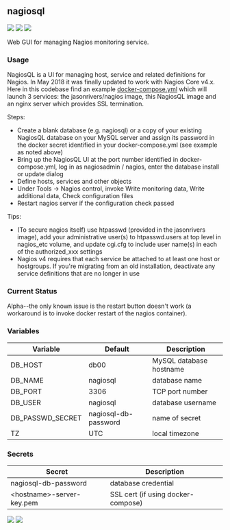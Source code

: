 ## nagiosql

[![](https://images.microbadger.com/badges/version/instantlinux/nagiosql.svg)](https://microbadger.com/images/instantlinux/nagiosql "Version badge") [![](https://images.microbadger.com/badges/image/instantlinux/nagiosql.svg)](https://microbadger.com/images/instantlinux/nagiosql "Image badge") [![](https://images.microbadger.com/badges/commit/instantlinux/nagiosql.svg)](https://microbadger.com/images/instantlinux/nagiosql "Commit badge")

Web GUI for managing Nagios monitoring service.

### Usage

NagiosQL is a UI for managing host, service and related definitions for Nagios. In May 2018 it was finally updated to work with Nagios Core v4.x. Here in this codebase find an example [docker-compose.yml](https://github.com/instantlinux/docker-tools/blob/master/images/nagiosql/docker-compose.yml) which will launch 3 services: the jasonrivers/nagios image, this NagiosQL image and an nginx server which provides SSL termination.

Steps:
* Create a blank database (e.g. nagiosql) or a copy of your existing NagiosQL database on your MySQL server and assign its password in the docker secret identified in your docker-compose.yml (see example as noted above)
* Bring up the NagiosQL UI at the port number identified in docker-compose.yml, log in as nagiosadmin / nagios, enter the database install or update dialog
* Define hosts, services and other objects
* Under Tools -> Nagios control, invoke Write monitoring data, Write additional data, Check configuration files
* Restart nagios server if the configuration check passed

Tips:
* (To secure nagios itself) use htpasswd (provided in the jasonrivers image), add your administrative user(s) to htpasswd.users at top level in nagios_etc volume, and update cgi.cfg to include user name(s) in each of the authorized_xxx settings
* Nagios v4 requires that each service be attached to at least one host or hostgroups. If you're migrating from an old installation, deactivate any service definitions that are no longer in use

### Current Status

Alpha--the only known issue is the restart button doesn't work (a workaround is to invoke docker restart of the nagios container).

### Variables

Variable | Default | Description |
-------- | ------- | ----------- |
DB_HOST | db00 | MySQL database hostname
DB_NAME | nagiosql | database name
DB_PORT | 3306 | TCP port number
DB_USER | nagiosql | database username
DB_PASSWD_SECRET | nagiosql-db-password | name of secret
TZ | UTC | local timezone

### Secrets

Secret | Description
------ | -----------
nagiosql-db-password | database credential
\<hostname>-server-key.pem | SSL cert (if using docker-compose)

[![](https://images.microbadger.com/badges/license/instantlinux/nagiosql.svg)](https://microbadger.com/images/instantlinux/nagiosql "License badge") [![](https://img.shields.io/badge/code-sourceforge%2Fnagiosql-blue.svg)](https://sourceforge.net/projects/nagiosql/ "Code repo")
